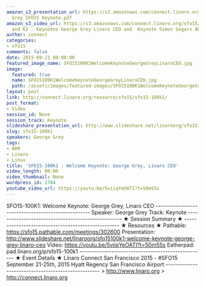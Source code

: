 ```yaml
---
amazon_s3_presentation_url: https://s3.amazonaws.com/connect.linaro.org/sfo15/Presentations/09-21-Monday/George
  Grey SFO15 Keynote.pdf
amazon_s3_video_url: https://s3.amazonaws.com/connect.linaro.org/sfo15/Videos/09-21-Monday/SFO15-100K1
  and K2 - Keynotes George Grey Linaro CEO and  Keynote Simon Segars ARM CEO.mp4
author: connect
categories:
- sfo15
comments: false
date: 2015-09-21 00:00:00
featured_image_name: SFO15100K1WelcomeKeynoteGeorgeGreyLinaroCEO.jpg
image:
  featured: true
  name: SFO15100K1WelcomeKeynoteGeorgeGreyLinaroCEO.jpg
  path: /assets/images/featured-images/SFO15100K1WelcomeKeynoteGeorgeGreyLinaroCEO.jpg
layout: post
link: http://connect.linaro.org/resource/sfo15/sfo15-100k1/
post_format:
- Video
session_id: None
session_track: Keynote
slideshare_presentation_url: http://www.slideshare.net/linaroorg/sfo15100k1-welcome-keynote-george-grey-linaro-ceo
slug: sfo15-100k1
speakers: George Grey
tags:
- ARM
- Linaro
- Linux
title: 'SFO15-100K1 : Welcome Keynote: George Grey, Linaro CEO'
video_length: 00:00
video_thumbnail: None
wordpress_id: 2784
youtube_video_url: https://youtu.be/5viiqYeOATI?t=50m55s
---
```


SFO15-100K1: Welcome Keynote: George Grey, Linaro CEO  ---------------------------------------------------  Speaker: George Grey Track: Keynote ---------------------------------------------------  ★ Session Summary ★  ---------------------------------------------------  ★ Resources ★ Pathable: https://sfo15.pathable.com/meetings/302600 Presentation: http://www.slideshare.net/linaroorg/sfo15100k1-welcome-keynote-george-grey-linaro-ceo Video: https://youtu.be/5viiqYeOATI?t=50m55s Eatherpad: pad.linaro.org/p/sfo15-100k1 ---------------------------------------------------  ★ Event Details ★ Linaro Connect San Francisco 2015 - #SFO15 September 21-25th, 2015 Hyatt Regency San Francisco Airport ---------------------------------------------------  > http://www.linaro.org > http://connect.linaro.org